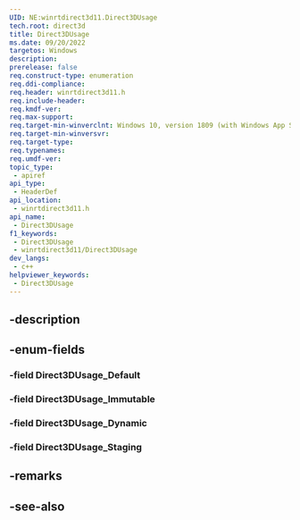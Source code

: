 ```yaml
---
UID: NE:winrtdirect3d11.Direct3DUsage
tech.root: direct3d
title: Direct3DUsage
ms.date: 09/20/2022
targetos: Windows
description: 
prerelease: false
req.construct-type: enumeration
req.ddi-compliance: 
req.header: winrtdirect3d11.h
req.include-header: 
req.kmdf-ver: 
req.max-support: 
req.target-min-winverclnt: Windows 10, version 1809 (with Windows App SDK 1.0 Preview 1 or later)
req.target-min-winversvr: 
req.target-type: 
req.typenames: 
req.umdf-ver: 
topic_type:
 - apiref
api_type:
 - HeaderDef
api_location:
 - winrtdirect3d11.h
api_name:
 - Direct3DUsage
f1_keywords:
 - Direct3DUsage
 - winrtdirect3d11/Direct3DUsage
dev_langs:
 - c++
helpviewer_keywords:
 - Direct3DUsage
---
```


## -description

## -enum-fields

### -field Direct3DUsage_Default

### -field Direct3DUsage_Immutable

### -field Direct3DUsage_Dynamic

### -field Direct3DUsage_Staging

## -remarks

## -see-also


